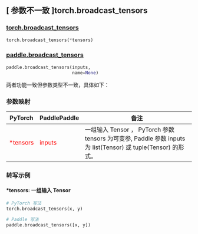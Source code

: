 ## [ 参数不一致 ]torch.broadcast_tensors

### [torch.broadcast_tensors](https://pytorch.org/docs/stable/generated/torch.broadcast_tensors.html?highlight=broadcast_tensors#torch.broadcast_tensors)

```python
torch.broadcast_tensors(*tensors)
```

### [paddle.broadcast_tensors](https://www.paddlepaddle.org.cn/documentation/docs/zh/develop/api/paddle/broadcast_tensors_cn.html#broadcast-tensors)

```python
paddle.broadcast_tensors(inputs,
                         name=None)
```

两者功能一致但参数类型不一致，具体如下：
### 参数映射

| PyTorch       | PaddlePaddle | 备注                                                   |
| ------------- | ------------ | ------------------------------------------------------ |
| <font color='red'> *tensors </font>      | <font color='red'> inputs </font>      | 一组输入 Tensor ， PyTorch 参数 tensors 为可变参, Paddle 参数 inputs 为 list(Tensor) 或 tuple(Tensor) 的形式。   |


### 转写示例
#### *tensors: 一组输入 Tensor
```python
# PyTorch 写法
torch.broadcast_tensors(x, y)

# Paddle 写法
paddle.broadcast_tensors([x, y])
```
